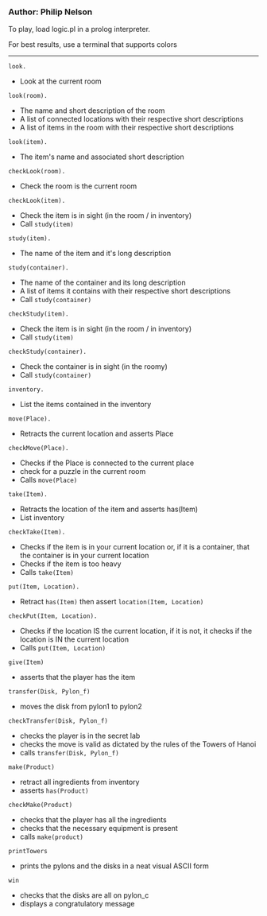 ### Author: Philip Nelson

To play, load logic.pl in a prolog interpreter.

For best results, use a terminal that supports colors

---

`look.`
* Look at the current room

`look(room).`
* The name and short description of the room
* A list of connected locations with their respective short descriptions
* A list of items in the room with their respective short descriptions

`look(item).`
* The item's name and associated short description

`checkLook(room).`
* Check the room is the current room

`checkLook(item).`
* Check the item is in sight (in the room / in inventory)
* Call `study(item)`

`study(item).`
* The name of the item and it's long description

`study(container).`
* The name of the container and its long description
* A list of items it contains with their respective short descriptions
* Call `study(container)`

`checkStudy(item).`
* Check the item is in sight (in the room / in inventory)
* Call `study(item)`

`checkStudy(container).`
* Check the container is in sight (in the roomy)
* Call `study(container)`

`inventory.`
* List the items contained in the inventory

`move(Place).`
* Retracts the current location and asserts Place

`checkMove(Place).`
* Checks if the Place is connected to the current place
* check for a puzzle in the current room
* Calls `move(Place)`

`take(Item).`
* Retracts the location of the item and asserts has(Item)
* List inventory

`checkTake(Item).`
* Checks if the item is in your current location or, if it is a container, that the container is in your current location
* Checks if the item is too heavy
* Calls `take(Item)`

`put(Item, Location).`
* Retract `has(Item)` then assert `location(Item, Location)`

`checkPut(Item, Location).`
* Checks if the location IS the current location, if it is not, it checks if the location is IN the current location
* Calls `put(Item, Location)`

`give(Item)`
* asserts that the player has the item

`transfer(Disk, Pylon_f)`
* moves the disk from pylon1 to pylon2

`checkTransfer(Disk, Pylon_f)`
* checks the player is in the secret lab
* checks the move is valid as dictated by the rules of the Towers of Hanoi
* calls `transfer(Disk, Pylon_f)`

`make(Product)`
* retract all ingredients from inventory
* asserts `has(Product)`

`checkMake(Product)`
* checks that the player has all the ingredients
* checks that the necessary equipment is present
* calls `make(product)`

`printTowers`
* prints the pylons and the disks in a neat visual ASCII form

`win`
* checks that the disks are all on pylon_c
* displays a congratulatory message
